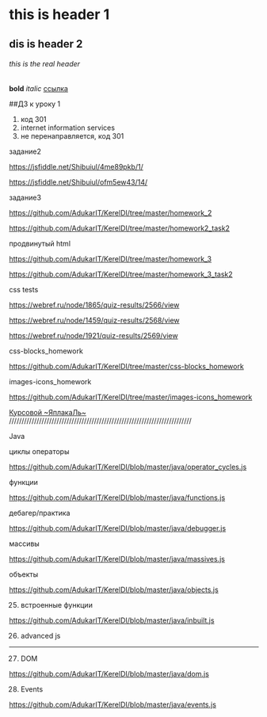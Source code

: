 # this is header 1
## dis is header 2
###### this is the real header
**bold**
*italic*
[ссылка](http://google.com)

##ДЗ к уроку 1

1. код 301
2. internet information services
3. не перенаправляется, код 301

задание2

https://jsfiddle.net/Shibuiul/4me89pkb/1/

https://jsfiddle.net/Shibuiul/ofm5ew43/14/ 

задание3

https://github.com/AdukarIT/KerelDI/tree/master/homework_2

https://github.com/AdukarIT/KerelDI/tree/master/homework2_task2

продвинутый html

https://github.com/AdukarIT/KerelDI/tree/master/homework_3

https://github.com/AdukarIT/KerelDI/tree/master/homework_3_task2

css tests

https://webref.ru/node/1865/quiz-results/2566/view

https://webref.ru/node/1459/quiz-results/2568/view

https://webref.ru/node/1921/quiz-results/2569/view

css-blocks_homework

https://github.com/AdukarIT/KerelDI/tree/master/css-blocks_homework

images-icons_homework

https://github.com/AdukarIT/KerelDI/tree/master/images-icons_homework


[Курсовой ~ЯплакаЛь~](https://shibuiul.github.io/berlin/public/)
/////////////////////////////////////////////////////////////////////////

Java

циклы операторы 

https://github.com/AdukarIT/KerelDI/blob/master/java/operator_cycles.js

функции

https://github.com/AdukarIT/KerelDI/blob/master/java/functions.js

дебагер/практика

https://github.com/AdukarIT/KerelDI/blob/master/java/debugger.js

массивы

https://github.com/AdukarIT/KerelDI/blob/master/java/massives.js

объекты

https://github.com/AdukarIT/KerelDI/blob/master/java/objects.js

25. встроенные функции

https://github.com/AdukarIT/KerelDI/blob/master/java/inbuilt.js

26. advanced js

-----

27. DOM

https://github.com/AdukarIT/KerelDI/blob/master/java/dom.js

28. Events

https://github.com/AdukarIT/KerelDI/blob/master/java/events.js